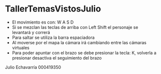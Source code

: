 # TallerTemasVistosJulio
 
- El movimiento es con: W A S D
- Si se mezclan las teclas de arriba con Left Shift el personaje se levantará y correrá
- Para saltar se utiliza la barra espaciadora
- Al moverse por el mapa la cámara irá cambiando entre las cámaras virtuales
- Para poder apuntar con el brazo se debe presionar la tecla: K,
volverla a presionar desactiva el seguimiento del brazo

Julio Echavarría 000419350